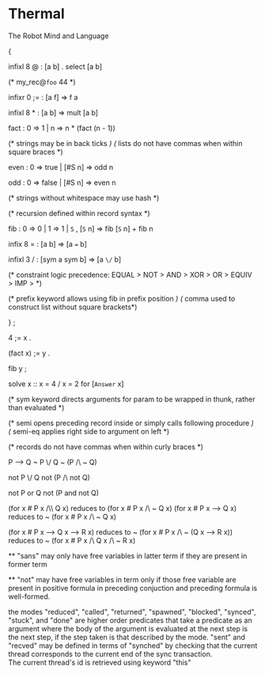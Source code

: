 # Thermal
The Robot Mind and Language


 {


 infixl 8 @ :
   [a b] . select [a b]

 (* my_rec@`foo` 44 *)

 infixr 0 ;= :
   [a f] => f a

 infixl 8 * :
   [a b] => mult [a b]

 fact :
   0 => 1 |
   n => n * (fact (n - 1)) 

 (* strings may be in back ticks *)
 (* lists do not have commas when within square braces *)

 even :
   0 => true |
   [#S n] => odd n

 odd :
   0 => false |
   [#S n] => even n

 (* strings without whitespace may use hash *)

 (* recursion defined within record syntax *)

 fib : 
   0 => 0 |
   1 => 1 |
   `S` , [`S` n] => fib [`S` n] + fib n 


 infix 8 = :
   [a b] => [a `=` b] 

 infixl 3 \/ :
   [sym a sym b] => [a `\/` b] 

 (* constraint logic precedence: EQUAL > NOT > AND > XOR > OR > EQUIV > IMP > *)

 (* prefix keyword allows using fib in prefix position *)
 (* comma used to construct list without square brackets*)

 } ; 

 4 ;= x . 

 (fact x) ;= y .
 
 fib y ; 

 solve x :: x = 4 \/ x = 2 for [`Answer` x]

 (* sym keyword directs arguments for param to be wrapped in thunk, rather than evaluated *)

 (* semi opens preceding record inside or simply calls following procedure *)
 (* semi-eq applies right side to argument on left *)

 (* records do not have commas when within curly braces *)



P --> Q
~ P \\/ Q
~ (P /\\ ~ Q)  

not P \\/ Q
not (P /\\ not Q)  

not P or Q
not (P and not Q)  


(for x # P x /\\\\ Q x) reduces to (for x # P x /\ ~ Q x)
(for x # P x --> Q x) reduces to ~ (for x # P x /\ ~ Q x)

(for x # P x --> Q x --> R x) reduces to
~ (for x # P x /\\ ~ (Q x --> R x)) reduces to
~ (for x # P x /\\ Q x /\\ ~ R x)

** "sans" may only have free variables in latter term if
they are present in former term

** "not" may have free variables in term only if 
those free variable are present in positive formula in preceding conjuction
and preceding formula is well-formed.


the modes "reduced", "called", "returned", "spawned", "blocked", "synced", "stuck", and "done" are higher order predicates that take a predicate as an argument where the body of the argument is evaluated at the next step is the next step, if the step taken is that described by the mode. "sent" and "recved" may be defined in terms of "synched" by checking that the current thread corresponds to the current end of the sync transaction.  
The current thread's id is retrieved using keyword "this" 
